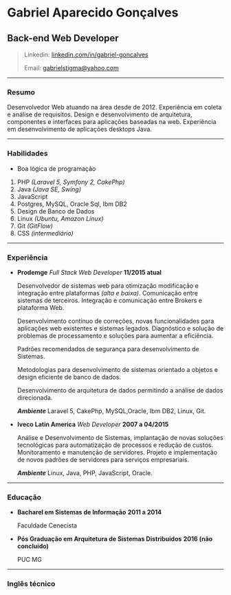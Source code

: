# Gabriel Aparecido Gonçalves
## Back-end Web Developer

> Linkedin: [linkedin.com/in/gabriel-goncalves](https://www.linkedin.com/in/gabriel-gon%C3%A7alves-45846ba5/)
>
>Email: [gabrielstigma@yahoo.com](mailto:gabrielstigma@yahoo.com)
>

------
### Resumo

Desenvolvedor Web atuando na área desde de 2012. 
Experiência em coleta e análise de requisitos.
Design e desenvolvimento de arquitetura, componentes e interfaces para 
aplicações baseadas na web.
Experiência em desenvolvimento de aplicações desktops Java.

------
### Habilidades

* Boa lógica de programação

1. PHP *(Laravel 5, Symfony 2, CakePhp)*
2. Java *(Java SE, Swing)*
2. JavaScript
3. Postgres, MySQL, Oracle Sql, Ibm DB2
4. Design de Banco de Dados
5. Linux *(Ubuntu, Amazon Linux)*
6. Git *(GitFlow)*
7. CSS *(intermediário)*


------
### Experiência

* **Prodemge** *Full Stack Web Developer* __11/2015 atual__

   Desenvolvedor de sistemas web para otimização modificação e integração entre plataformas *(alta e baixa)*.
   Comunicação entre sistemas de terceiros.
   Integração e comunicação entre Brokers e plataforma Web.
   
   Desenvolvimento contínuo de correções, novas funcionalidades para aplicações web existentes e sistemas legados.
   Diagnóstico e solução de problemas de processamento e soluções para aumentar a eficiência.
   
   Padrões recomendados de segurança para desenvolvimento de Sistemas.
   
   Metodologias para desenvolvimento de sistemas orientado a objetos e design eficiente de banco de dados.
   
   Desenvolvimento de arquitetura de dados permitindo a análise de dados direcionada.

   ***Ambiente*** Laravel 5, CakePhp, MySQL,Oracle, Ibm DB2, Linux, Git.

* **Iveco Latin America** *Web Developer* __2007 a 04/2015__

    Análise e Desenvolvimento de Sistemas, implantação de novas soluções tecnológicas para automatização de processos e redução de custos.
    Monitoramento e manutenção de servidores.
    Projeto e implementação de novos padrões de servidores para serviços empresariais.
    
    ***Ambiente*** Linux, Java, PHP, JavaScript, Oracle. 


------
### Educação

* **Bacharel em Sistemas de Informação** __2011 a 2014__

    Faculdade Cenecista

* **Pós Graduação em Arquitetura de Sistemas Distribuidos** __2016 (não concluído)__

    PUC MG

------
### Inglês técnico
